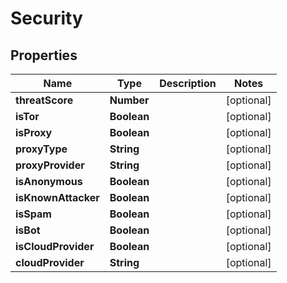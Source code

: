 # Security

## Properties

Name | Type | Description | Notes
------------ | ------------- | ------------- | -------------
**threatScore** | **Number** |  | [optional] 
**isTor** | **Boolean** |  | [optional] 
**isProxy** | **Boolean** |  | [optional] 
**proxyType** | **String** |  | [optional] 
**proxyProvider** | **String** |  | [optional] 
**isAnonymous** | **Boolean** |  | [optional] 
**isKnownAttacker** | **Boolean** |  | [optional] 
**isSpam** | **Boolean** |  | [optional] 
**isBot** | **Boolean** |  | [optional] 
**isCloudProvider** | **Boolean** |  | [optional] 
**cloudProvider** | **String** |  | [optional] 


